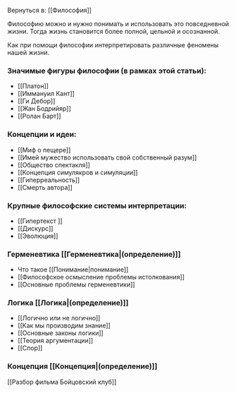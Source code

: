 Вернуться в: [[Философия]]

Философию можно и нужно понимать и использовать это повседневной жизни. Тогда жизнь становится более полной, цельной и осознанной.

Как при помощи философии интерпретировать различные феномены нашей жизни.

### Значимые фигуры философии (в рамках этой статьи):
- [[Платон]]
- [[Иммануил Кант]]
- [[Ги Дебор]]
- [[Жан Бодрийяр]]
- [[Ролан Барт]]

### Концепции и идеи:
- [[Миф о пещере]]
- [[Имей мужество использовать свой собственный разум]]
- [[Общество спектакля]]
- [[Концепция симулякров и симуляции]]
- [[Гиперреальность]]
- [[Смерть автора]]

### Крупные философские системы интерпретации:
- [[Гипертекст ]]
- [[Дискурс]] 
- [[Эволюция]]

### Герменевтика [[Герменевтика|(определение)]]
- Что такое [[Понимание|понимание]]
- [[Философское осмысление проблемы истолкования]]
- [[Основные проблемы герменевтики]]

### Логика [[Логика|(определение)]]
- [[Логично или не логично]]
- [[Как мы производим знание]]
- [[Основные законы логики]]
- [[Теория аргументации]]
- [[Спор]]

### Концепция [[Концепция|(определение)]]

[[Разбор фильма Бойцовский клуб]]